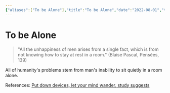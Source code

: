 ```yaml
---
{"aliases":["To be Alone"],"title":"To be Alone","date":"2022-08-01","tags":["life","psychological"],"dg-publish":true,"permalink":"/mental-health/to-be-alone/","dgPassFrontmatter":true}
---
```



# To be Alone

> "All the unhappiness of men arises from a single fact, which is from not knowing how to stay at rest in a room."
> (Blaise Pascal, Pensées, 139)

All of humanity's problems stem from man's inability to sit quietly in a room alone.

References:
[Put down devices, let your mind wander, study suggests](https://www.apa.org/news/press/releases/2022/07/thoughts-mind-wander)
